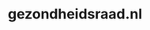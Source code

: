 ---
layout: post
title:  "gezondheidsraad.nl"
internal_url:  "/data/gezondheidsraad.nl.html"
categories: dutchgov
---